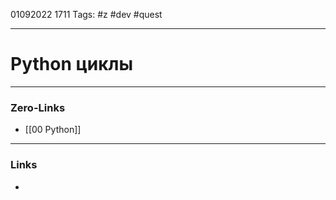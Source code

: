 01092022 1711
Tags: #z #dev #quest 

---
# Python циклы

---
### Zero-Links
- [[00 Python]]

---
### Links
- 
